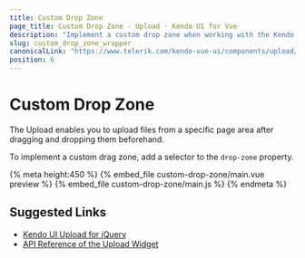 ```yaml
---
title: Custom Drop Zone
page_title: Custom Drop Zone - Upload - Kendo UI for Vue
description: "Implement a custom drop zone when working with the Kendo UI Upload wrapper in Vue projects."
slug: custom_drop_zone_wrapper
canonicalLink: "https://www.telerik.com/kendo-vue-ui/components/upload/external-drop-zone/"
position: 6
---
```


<div><WrapperBanner link="/kendo-vue-ui/components/upload/external-drop-zone"></WrapperBanner></div>    

# Custom Drop Zone

The Upload enables you to upload files from a specific page area after dragging and dropping them beforehand.

To implement a custom drag zone, add a selector to the `drop-zone` property.

{% meta height:450 %}
{% embed_file custom-drop-zone/main.vue preview %}
{% embed_file custom-drop-zone/main.js %}
{% endmeta %}

## Suggested Links

* [Kendo UI Upload for jQuery](https://docs.telerik.com/kendo-ui/controls/editors/upload/overview)
* [API Reference of the Upload Widget](https://docs.telerik.com/kendo-ui/api/javascript/ui/upload)
